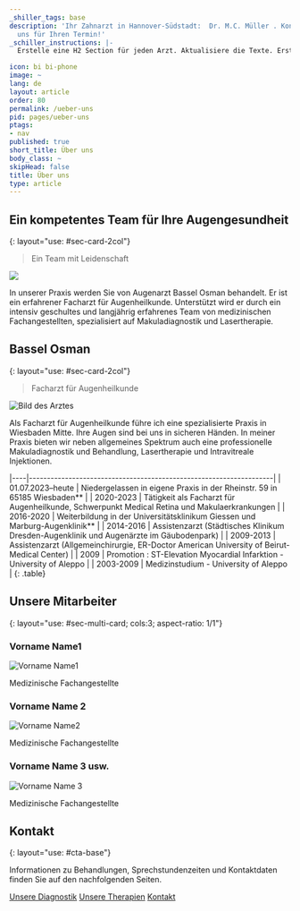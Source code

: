 ```yaml
---
_shiller_tags: base
description: 'Ihr Zahnarzt in Hannover-Südstadt:  Dr. M.C. Müller . Kontaktieren Sie
  uns für Ihren Termin!'
_schiller_instructions: |-
  Erstelle eine H2 Section für jeden Arzt. Aktualisiere die Texte. Erstelle eine h3 section unter Unsere Mitarbeiter für jeden Mitarbeiter. Aktualisiere die Texte. 

icon: bi bi-phone
image: ~
lang: de
layout: article
order: 80
permalink: /ueber-uns
pid: pages/ueber-uns
ptags:
- nav
published: true
short_title: Über uns
body_class: ~
skipHead: false
title: Über uns
type: article
---
```

## Ein kompetentes Team für Ihre Augengesundheit
{: layout="use: #sec-card-2col"}

> Ein Team mit Leidenschaft

![](https://cdn.leuffen.de//leu-stock/v2/60/418-279_gfedcba/AdobeStock_99592855.webp)


In unserer Praxis werden Sie von Augenarzt Bassel Osman behandelt. Er ist ein erfahrener Facharzt für Augenheilkunde. Unterstützt wird er durch ein intensiv geschultes und langjährig erfahrenes Team von medizinischen Fachangestellten, spezialisiert auf Makuladiagnostik und Lasertherapie. 

## Bassel Osman
{: layout="use: #sec-card-2col"}

> Facharzt für Augenheilkunde

![Bild des Arztes](https://cdn.leuffen.de/hyperpage-components/v1.0//img/default-person-male.jpg)

Als Facharzt für Augenheilkunde führe ich eine spezialisierte Praxis in Wiesbaden Mitte. Ihre Augen sind bei uns in sicheren Händen. In meiner Praxis bieten wir neben allgemeines Spektrum auch eine professionelle Makuladiagnostik und Behandlung, Lasertherapie und Intravitreale Injektionen.

|----|--------------------------------------------------------------------|
| 01.07.2023–heute  | Niedergelassen in eigene Praxis in der Rheinstr. 59 in 65185 Wiesbaden** |
| 2020-2023         | Tätigkeit als Facharzt für Augenheilkunde, Schwerpunkt Medical Retina und Makulaerkrankungen |
|  2016-2020        | Weiterbildung in der Universitätsklinikum Giessen und Marburg-Augenklinik** |
|  2014-2016        | Assistenzarzt  (Städtisches Klinikum Dresden-Augenklinik und Augenärzte im Gäubodenpark) |
|  2009-2013        | Assistenzarzt (Allgemeinchirurgie, ER-Doctor American University of Beirut- Medical Center) |
|  2009             |  Promotion : ST-Elevation Myocardial Infarktion - University of Aleppo |
|  2003-2009        | Medizinstudium - University of Aleppo     |
{: .table}






## Unsere Mitarbeiter
{: layout="use: #sec-multi-card; cols:3; aspect-ratio: 1/1"}

### Vorname Name1

![Vorname Name1](https://cdn.leuffen.de//leu-stock/v2/165/91-87_ba/default-person-female.webp)

Medizinische Fachangestellte

### Vorname Name 2

![Vorname Name2](https://cdn.leuffen.de//leu-stock/v2/165/91-87_ba/default-person-female.webp)

Medizinische Fachangestellte

### Vorname Name 3 usw.

![Vorname Name 3](https://cdn.leuffen.de//leu-stock/v2/164/107-92_ba/default-person-male.webp)

Medizinische Fachangestellte



## Kontakt
{: layout="use: #cta-base"}

Informationen zu Behandlungen, Sprechstundenzeiten und Kontaktdaten finden Sie auf den nachfolgenden Seiten. 

[Unsere Diagnostik](/leistungen/diagnostik.de.html)
[Unsere Therapien](/leistungen/therapien.de.html)
[Kontakt](/kontakt)
